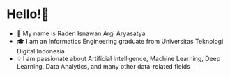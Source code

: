 # Hello!👋
- :name_badge: My name is Raden Isnawan Argi Aryasatya
- :mortar_board: I am an Informatics Engineering graduate from Universitas Teknologi Digital Indonesia
- :bulb: I am passionate about Artificial Intelligence, Machine Learning, Deep Learning, Data Analytics, and many other data-related fields
